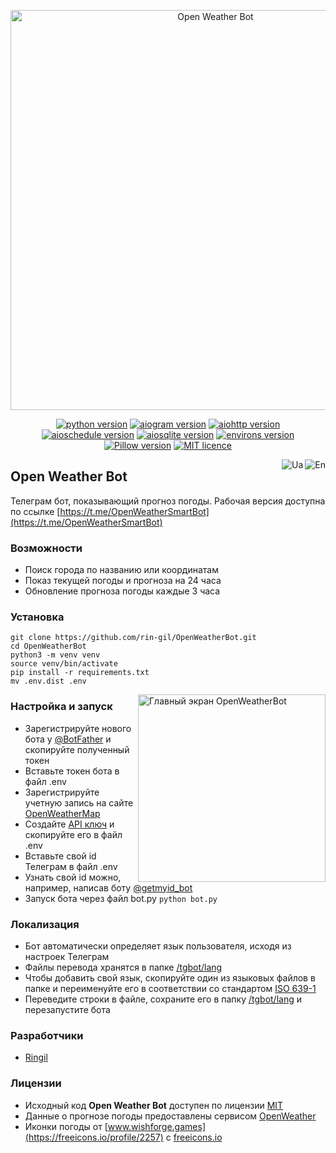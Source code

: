 <p align="center">
    <img src="https://repository-images.githubusercontent.com/559574279/ac1f8317-c07c-4c0f-a4e4-c49ae01237cd" alt="Open Weather Bot" width="640">
</p>

<p align="center">
    <a href="https://www.python.org/downloads/release/python-3108/"><img src="https://img.shields.io/badge/python-v3.10-informational" alt="python version"></a>
    <a href="https://pypi.org/project/aiogram/2.22.1/"><img src="https://img.shields.io/badge/aiogram-v2.22.1-informational" alt="aiogram version"></a>
    <a href="https://pypi.org/project/aiohttp/3.8.1/"><img src="https://img.shields.io/badge/aiohttp-v3.8.1-informational" alt="aiohttp version"></a>
    <a href="https://pypi.org/project/aioschedule/0.5.2/"><img src="https://img.shields.io/badge/aioschedule-v0.5.2-informational" alt="aioschedule version"></a>
    <a href="https://pypi.org/project/aiosqlite/0.17.0/"><img src="https://img.shields.io/badge/aiosqlite-v0.17.0-informational" alt="aiosqlite version"></a>
    <a href="https://pypi.org/project/environs/9.5.0/"><img src="https://img.shields.io/badge/environs-v9.5.0-informational" alt="environs version"></a>
    <a href="https://pypi.org/project/Pillow/9.3.0/"><img src="https://img.shields.io/badge/Pillow-v9.3.0-informational" alt="Pillow version"></a>
    <a href="https://github.com/rin-gil/OpenWeatherBot/blob/master/LICENCE"><img src="https://img.shields.io/badge/licence-MIT-success" alt="MIT licence"></a>
</p>

<p align="right">
    <a href="https://github.com/rin-gil/OpenWeatherBot/blob/master/README.md">
        <img align="right" src="https://raw.githubusercontent.com/rin-gil/rin-gil/main/assets/img/icons/flags/united-kingdom_24x24.png" alt="En"></a>
    <a href="https://github.com/rin-gil/OpenWeatherBot/blob/master/README.ua.md">
        <img align="right" src="https://raw.githubusercontent.com/rin-gil/rin-gil/main/assets/img/icons/flags/ukraine_24x24.png" alt="Ua">
    </a>
</p>

## Open Weather Bot

Телеграм бот, показывающий прогноз погоды.
Рабочая версия доступна по ссылке [https://t.me/OpenWeatherSmartBot](https://t.me/OpenWeatherSmartBot)

### Возможности

* Поиск города по названию или координатам
* Показ текущей погоды и прогноза на 24 часа
* Обновление прогноза погоды каждые 3 часа

### Установка

```
git clone https://github.com/rin-gil/OpenWeatherBot.git
cd OpenWeatherBot
python3 -m venv venv
source venv/bin/activate
pip install -r requirements.txt
mv .env.dist .env
```

<img align="right" width="300" src="https://raw.githubusercontent.com/rin-gil/rin-gil/main/assets/img/projects/OpenWeatherBot/screenshot_ru.png" alt="Главный экран OpenWeatherBot">

### Настройка и запуск

* Зарегистрируйте нового бота у [@BotFather](https://t.me/BotFather) и скопируйте полученный токен
* Вставьте токен бота в файл .env
* Зарегистрируйте учетную запись на сайте [OpenWeatherMap](https://home.openweathermap.org/users/sign_in)
* Создайте [API ключ](https://home.openweathermap.org/api_keys) и скопируйте его в файл .env
* Вставьте свой id Телеграм в файл .env
* Узнать свой id можно, например, написав боту [@getmyid_bot](https://t.me/getmyid_bot)
* Запуск бота через файл bot.py `python bot.py`

### Локализация

* Бот автоматически определяет язык пользователя, исходя из настроек Телеграм
* Файлы перевода хранятся в папке [/tgbot/lang](https://github.com/rin-gil/OpenWeatherBot/tree/master/tgbot/lang)
* Чтобы добавить свой язык, скопируйте один из языковых файлов в папке и переименуйте его в соответствии со стандартом [ISO 639-1](https://en.wikipedia.org/wiki/List_of_ISO_639-1_codes)
* Переведите строки в файле, сохраните его в папку [/tgbot/lang](https://github.com/rin-gil/OpenWeatherBot/tree/master/tgbot/lang) и перезапустите бота

### Разработчики

* [Ringil](https://github.com/rin-gil)

### Лицензии

* Исходный код **Open Weather Bot** доступен по лицензии [MIT](https://github.com/rin-gil/OpenWeatherBot/blob/master/LICENCE)
* Данные о прогнозе погоды предоставлены сервисом [OpenWeather](https://openweathermap.org/)
* Иконки погоды от [www.wishforge.games](https://freeicons.io/profile/2257) c [freeicons.io](https://freeicons.io/)
